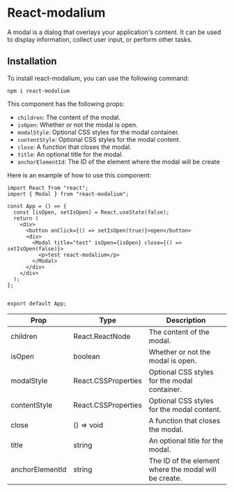# React-modalium

A modal is a dialog that overlays your application's content. It can be used to display information, collect user input, or perform other tasks.
## Installation

To install react-modalium, you can use the following command:
```
npm i react-modalium
```
This component has the following props:

- `children`: The content of the modal.
- `isOpen`: Whether or not the modal is open.
- `modalStyle`: Optional CSS styles for the modal container.
- `contentStyle`: Optional CSS styles for the modal content.
- `close`: A function that closes the modal.
- `title`: An optional title for the modal.
- `anchorElementId`: The ID of the element where the modal will be create

Here is an example of how to use this component:

```
import React from "react";
import { Modal } from "react-modalium";

const App = () => {
  const [isOpen, setIsOpen] = React.useState(false);
  return (
    <div>
      <button onClick={() => setIsOpen(true)}>open</button>
      <div>
        <Modal title="test" isOpen={isOpen} close={() => setIsOpen(false)}>
          <p>test react-modalium</p>
        </Modal>
      </div>
    </div>
  );
};


export default App;

```


| Prop | Type | Description |
|---|---|---|
| children | React.ReactNode | The content of the modal. |
| isOpen | boolean | Whether or not the modal is open. |
| modalStyle | React.CSSProperties | Optional CSS styles for the modal container. |
| contentStyle | React.CSSProperties | Optional CSS styles for the modal content. |
| close | () => void | A function that closes the modal. |
| title | string | An optional title for the modal. |
| anchorElementId | string | The ID of the element where the modal will be create. |